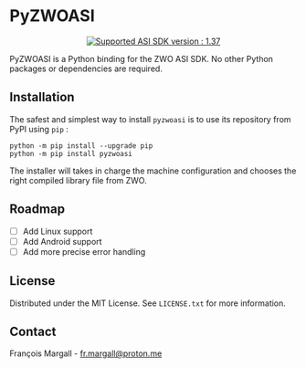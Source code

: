 # PyZWOASI

<p align="center">
  <a href="https://www.zwoastro.com/software/">
    <img src="https://img.shields.io/badge/Supported_ASI_SDK_Version-1.37-blue" alt="Supported ASI SDK version : 1.37">
  </a>
</p>

PyZWOASI is a Python binding for the ZWO ASI SDK. No other Python packages or dependencies are required. 

## Installation

The safest and simplest way to install `pyzwoasi` is to use its repository from PyPI using `pip` : 

```
python -m pip install --upgrade pip
python -m pip install pyzwoasi
```

The installer will takes in charge the machine configuration and chooses the right compiled library file from ZWO.

## Roadmap
- [ ] Add Linux support
- [ ] Add Android support
- [ ] Add more precise error handling

## License
Distributed under the MIT License. See `LICENSE.txt` for more information.

## Contact
François Margall - fr.margall@proton.me
